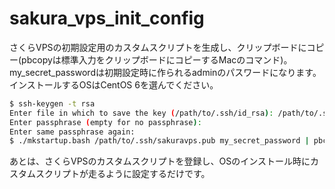 # sakura_vps_init_config

さくらVPSの初期設定用のカスタムスクリプトを生成し、クリップボードにコピー(pbcopyは標準入力をクリップボードにコピーするMacのコマンド)。
my_secret_passwordは初期設定時に作られるadminのパスワードになります。インストールするOSはCentOS 6を選んでください。

```bash
$ ssh-keygen -t rsa
Enter file in which to save the key (/path/to/.ssh/id_rsa): /path/to/.ssh/sakuravps
Enter passphrase (empty for no passphrase):
Enter same passphrase again:
$ ./mkstartup.bash /path/to/.ssh/sakuravps.pub my_secret_password | pbcopy 
```
あとは、さくらVPSのカスタムスクリプトを登録し、OSのインストール時にカスタムスクリプトが走るように設定するだけです。
